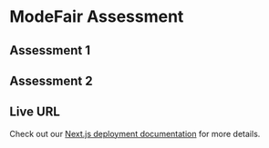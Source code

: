 # ModeFair Assessment

## Assessment 1

## Assessment 2

## Live URL

Check out our [Next.js deployment documentation](https://nextjs.org/docs/deployment) for more details.
